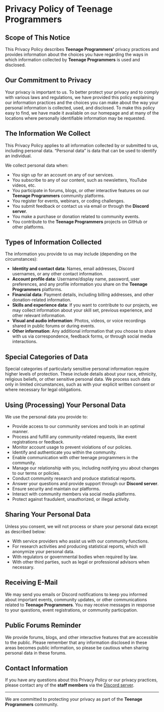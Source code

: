 # Privacy Policy of Teenage Programmers

## Scope of This Notice

This Privacy Policy describes **Teenage Programmers'** privacy practices and provides information about the choices you have regarding the ways in which information collected by **Teenage Programmers** is used and disclosed.

## Our Commitment to Privacy

Your privacy is important to us. To better protect your privacy and to comply with various laws and regulations, we have provided this policy explaining our information practices and the choices you can make about the way your personal information is collected, used, and disclosed. To make this policy easy to find, we have made it available on our homepage and at many of the locations where personally identifiable information may be requested.

## The Information We Collect

This Privacy Policy applies to all information collected by or submitted to us, including personal data. “Personal data” is data that can be used to identify an individual.

We collect personal data when:

- You sign up for an account on any of our services.
- You subscribe to any of our content, such as newsletters, YouTube videos, etc.
- You participate in forums, blogs, or other interactive features on our **Teenage Programmers** community platforms.
- You register for events, webinars, or coding challenges.
- You submit feedback or contact us via email or through the **Discord server**.
- You make a purchase or donation related to community events.
- You contribute to the **Teenage Programmers** projects on GitHub or other platforms.

## Types of Information Collected

The information you provide to us may include (depending on the circumstances):

- **Identity and contact data**: Names, email addresses, Discord usernames, or any other contact information.
- **Account profile data**: Username/display name, password, user preferences, and any profile information you share on the **Teenage Programmers** platforms.
- **Financial data**: Payment details, including billing addresses, and other donation-related information.
- **Skills and experience data**: If you want to contribute to our projects, we may collect information about your skill set, previous experience, and other relevant information.
- **Visual and audio information**: Photos, videos, or voice recordings shared in public forums or during events.
- **Other information**: Any additional information that you choose to share with us via correspondence, feedback forms, or through social media interactions.

## Special Categories of Data

Special categories of particularly sensitive personal information require higher levels of protection. These include details about your race, ethnicity, religious beliefs, or other sensitive personal data. We process such data only in limited circumstances, such as with your explicit written consent or where necessary for legal obligations.

## Using (Processing) Your Personal Data

We use the personal data you provide to:

- Provide access to our community services and tools in an optimal manner.
- Process and fulfill any community-related requests, like event registrations or feedback.
- Monitor account usage to prevent violations of our policies.
- Identify and authenticate you within the community.
- Enable communication with other teenage programmers in the community.
- Manage our relationship with you, including notifying you about changes to our terms or policies.
- Conduct community research and produce statistical reports.
- Answer your questions and provide support through our **Discord server**.
- Ensure security and maintain our platforms.
- Interact with community members via social media platforms.
- Protect against fraudulent, unauthorized, or illegal activity.

## Sharing Your Personal Data

Unless you consent, we will not process or share your personal data except as described below:

- With service providers who assist us with our community functions.
- For research activities and producing statistical reports, which will anonymize your personal data.
- With regulators or governmental bodies when required by law.
- With other third parties, such as legal or professional advisors when necessary.

## Receiving E-Mail

We may send you emails or Discord notifications to keep you informed about important events, community updates, or other communications related to **Teenage Programmers**. You may receive messages in response to your questions, event registrations, or community participation.

## Public Forums Reminder

We provide forums, blogs, and other interactive features that are accessible to the public. Please remember that any information disclosed in these areas becomes public information, so please be cautious when sharing personal data in these forums.

## Contact Information

If you have any questions about this Privacy Policy or our privacy practices, please contact any of the **staff members** via the [Discord server](https://discord.com/invite/k8JXVddjzt).

---

We are committed to protecting your privacy as part of the **Teenage Programmers** community.

